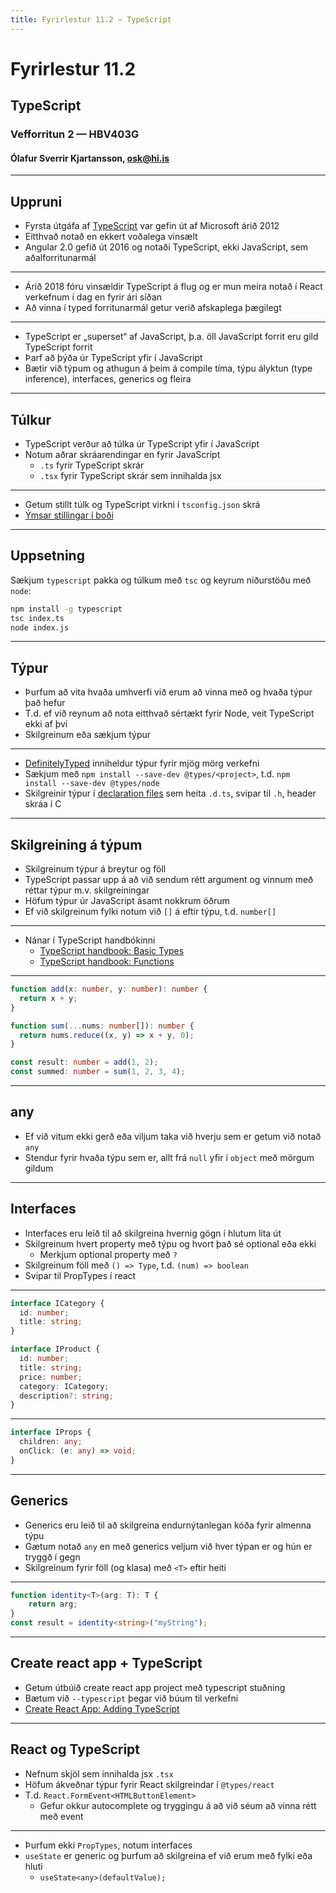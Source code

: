 ```yaml
---
title: Fyrirlestur 11.2 — TypeScript
---
```


# Fyrirlestur 11.2

## TypeScript

### Vefforritun 2 — HBV403G

#### Ólafur Sverrir Kjartansson, [osk@hi.is](mailto:osk@hi.is)

---

## Uppruni

* Fyrsta útgáfa af [TypeScript](https://www.typescriptlang.org/) var gefin út af Microsoft árið 2012
* Eitthvað notað en ekkert voðalega vinsælt
* Angular 2.0 gefið út 2016 og notaði TypeScript, ekki JavaScript, sem aðalforritunarmál

***

* Árið 2018 fóru vinsældir TypeScript á flug og er mun meira notað í React verkefnum í dag en fyrir ári síðan
* Að vinna í typed forritunarmál getur verið afskaplega þægilegt

***

* TypeScript er „superset“ af JavaScript, þ.a. öll JavaScript forrit eru gild TypeScript forrit
* Þarf að þýða úr TypeScript yfir í JavaScript
* Bætir við týpum og athugun á þeim á compile tíma, týpu ályktun (type inference), interfaces, generics og fleira

***

## Túlkur

* TypeScript verður að túlka úr TypeScript yfir í JavaScript
* Notum aðrar skráarendingar en fyrir JavaScript
  - `.ts` fyrir TypeScript skrár
  - `.tsx` fyrir TypeScript skrár sem innihalda jsx

***

* Getum stillt túlk og TypeScript virkni í `tsconfig.json` skrá
* [Ýmsar stillingar í boði](https://www.typescriptlang.org/docs/handbook/tsconfig-json.html)

***

## Uppsetning

Sækjum `typescript` pakka og túlkum með `tsc` og keyrum niðurstöðu með `node`:

```bash
npm install -g typescript
tsc index.ts
node index.js
```

***

## Týpur

* Þurfum að vita hvaða umhverfi við erum að vinna með og hvaða týpur það hefur
* T.d. ef við reynum að nota eitthvað sértækt fyrir Node, veit TypeScript ekki af því
* Skilgreinum eða sækjum týpur

***

* [DefinitelyTyped](https://github.com/DefinitelyTyped/DefinitelyTyped) inniheldur týpur fyrir mjög mörg verkefni
* Sækjum með `npm install --save-dev @types/<project>`, t.d. `npm install --save-dev @types/node`
* Skilgreinir týpur í [declaration files](http://www.typescriptlang.org/docs/handbook/declaration-files/introduction.html) sem heita `.d.ts`, svipar til `.h`, header skráa í C

***

## Skilgreining á týpum

* Skilgreinum týpur á breytur og föll
* TypeScript passar upp á að við sendum rétt argument og vinnum með réttar týpur m.v. skilgreiningar
* Höfum týpur úr JavaScript ásamt nokkrum öðrum
* Ef við skilgreinum fylki notum við `[]` á eftir týpu, t.d. `number[]`

***

* Nánar í TypeScript handbókinni
  - [TypeScript handbook: Basic Types](http://www.typescriptlang.org/docs/handbook/basic-types.html)
  - [TypeScript handbook: Functions](http://www.typescriptlang.org/docs/handbook/functions.html)

***

```typescript
function add(x: number, y: number): number {
  return x + y;
}

function sum(...nums: number[]): number {
  return nums.reduce((x, y) => x + y, 0);
}

const result: number = add(1, 2);
const summed: number = sum(1, 2, 3, 4);
```

***

## any

* Ef við vitum ekki gerð eða viljum taka við hverju sem er getum við notað `any`
* Stendur fyrir hvaða týpu sem er, allt frá `null` yfir í `object` með mörgum gildum

***

## Interfaces

* Interfaces eru leið til að skilgreina hvernig gögn í hlutum líta út
* Skilgreinum hvert property með týpu og hvort það sé optional eða ekki
  - Merkjum optional property með `?`
* Skilgreinum föll með `() => Type`, t.d. `(num) => boolean`
* Svipar til PropTypes í react

***

```typescript
interface ICategory {
  id: number;
  title: string;
}

interface IProduct {
  id: number;
  title: string;
  price: number;
  category: ICategory;
  description?: string;
}
```

***

```typescript
interface IProps {
  children: any;
  onClick: (e: any) => void;
}
```

***

## Generics

* Generics eru leið til að skilgreina endurnýtanlegan kóða fyrir almenna týpu
* Gætum notað `any` en með generics veljum við hver týpan er og hún er tryggð í gegn
* Skilgreinum fyrir föll (og klasa) með `<T>` eftir heiti

***

```typescript
function identity<T>(arg: T): T {
    return arg;
}
const result = identity<string>("myString");
```

***

## Create react app + TypeScript

* Getum útbúið create react app project með typescript stuðning
* Bætum við `--typescript` þegar við búum til verkefni
* [Create React App: Adding TypeScript](https://facebook.github.io/create-react-app/docs/adding-typescript)

***

## React og TypeScript

* Nefnum skjöl sem innihalda jsx `.tsx`
* Höfum ákveðnar týpur fyrir React skilgreindar í `@types/react`
* T.d. `React.FormEvent<HTMLButtonElement>`
  - Gefur okkur autocomplete og tryggingu á að við séum að vinna rétt með event

***

* Þurfum ekki `PropTypes`, notum interfaces
* `useState` er generic og þurfum að skilgreina ef við erum með fylki eða hluti
  - `useState<any>(defaultValue);`
